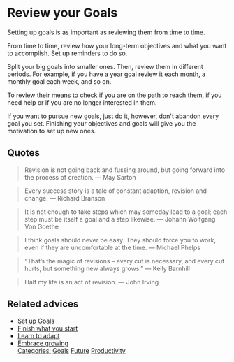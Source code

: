 # Review your Goals

Setting up goals is as important as reviewing them from time to time.

From time to time, review how your long-term objectives and what you want to accomplish. Set up reminders to do so.

Split your big goals into smaller ones. Then, review them in different periods. For example, if you have a year goal review it each month, a monthly goal each week, and so on.

To review their means to check if you are on the path to reach them, if you need help or if you are no longer interested in them. 

If you want to pursue new goals, just do it, however, don't abandon every goal you set. Finishing your objectives and goals will give you the motivation to set up new ones.

## Quotes

> Revision is not going back and fussing around, but going forward into the process of creation. ― May Sarton

> Every success story is a tale of constant adaption, revision and change. ― Richard Branson

> It is not enough to take steps which may someday lead to a goal; each step must be itself a goal and a step likewise. ― Johann Wolfgang Von Goethe

> I think goals should never be easy. They should force you to work, even if they are uncomfortable at the time. ― Michael Phelps

> “That’s the magic of revisions – every cut is necessary, and every cut hurts, but something new always grows.” ― Kelly Barnhill

> Half my life is an act of revision. ― John Irving

## Related advices

- [Set up Goals](../Set%20up%20Goals)
- [Finish what you start](../Finish%20what%20you%20start/index.md)
- [Learn to adapt](../Learn%20to%20adapt/index.md)
- [Embrace growing](../Embrace%20growing/index.md)
<br/>[Categories:](../Categories/index.md) [Goals](../Categories/Goals.md) [Future](../Categories/Future.md) [Productivity](../Categories/Productivity.md)